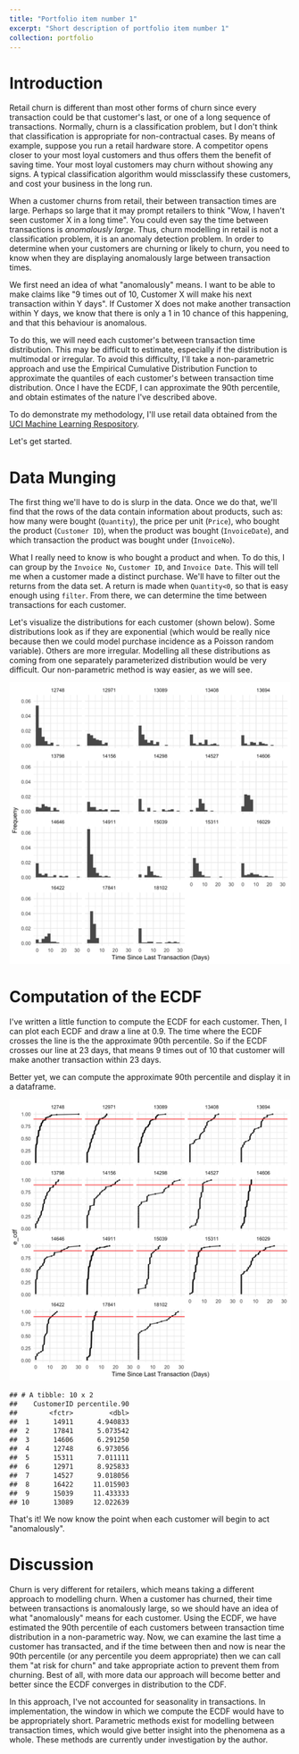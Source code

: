 ```yaml
---
title: "Portfolio item number 1"
excerpt: "Short description of portfolio item number 1"
collection: portfolio
---
```


# Introduction

Retail churn is different than most other forms of churn since every transaction could be that customer's last, or one of a long sequence of transactions.  Normally, churn is a classification problem, but I don't think that classification is appropriate for non-contractual cases. By means of example, suppose you run a retail hardware store.  A competitor opens closer to your most loyal customers and thus offers them the benefit of saving time.  Your most loyal customers may churn without showing any signs.  A typical classification algorithm would missclassify these customers, and cost your business in the long run.

When a customer churns from retail, their between transaction times are large.  Perhaps so large that it may prompt retailers to think "Wow, I haven't seen customer X in a long time". You could even say the time between transactions is *anomalously large*.  Thus, churn modelling in retail is not a classification problem, it is an anomaly detection problem.  In order to determine when your customers are churning or likely to churn, you need to know when they are displaying anomalously large between transaction times.

We first need an idea of what "anomalously" means.  I want to be able to make claims like "9 times out of 10, Customer X will make his next transaction within Y days".  If Customer X does not make another transaction within Y days, we know that there is only a 1 in 10 chance of this happening, and that this behaviour is anomalous.

To do this, we will need each customer's between transaction time distribution. This may be difficult to estimate, especially if the distribution is multimodal or irregular.  To avoid this difficulty, I'll take a non-parametric approach and use the Empirical Cumulative Distribution Function to approximate the quantiles of each customer's between transaction time distribution.  Once I have the ECDF, I can approximate the 90th percentile, and obtain estimates of the nature I've described above.

To do demonstrate my methodology, I'll use retail data obtained from the [UCI Machine Learning Respository](http://archive.ics.uci.edu/ml/datasets/online+retail).  

Let's get started.


# Data Munging

The first thing we'll have to do is slurp in the data.  Once we do that, we'll find that the rows of the data contain information about products, such as: how many were bought (`Quantity`), the price per unit (`Price`), who bought the product (`Customer ID`), when the product was bought (`InvoiceDate`), and which transaction the product was bought under (`InvoiceNo`).

What I really need to know is who bought a product and when.  To do this, I can group by the `Invoice No`, `Customer ID`, and `Invoice Date`.  This will tell me when a customer made a distinct purchase.  We'll have to filter out the returns from the data set.  A return is made when `Quantity<0`, so that is easy enough using `filter`.  From there, we can determine the time between transactions for each customer.



 
 
Let's visualize the distributions for each customer (shown below).  Some distributions look as if they are exponential (which would be really nice because then we could model purchase incidence as a Poisson random variable).  Others are more irregular.  Modelling all these distributions as coming from one separately parameterized distribution would be very difficult.  Our non-parametric method is way easier, as we will see.

![](images/portfolio/churn/unnamed-chunk-3-1.png)

# Computation of the ECDF
 
I've written a little function to compute the ECDF for each customer.  Then, I can plot each ECDF and draw a line at 0.9.  The time where the ECDF crosses the line is the the approximate 90th percentile.  So if the ECDF crosses our line at 23 days, that means 9 times out of 10 that customer will make another transaction within 23 days.

Better yet, we can compute the approximate 90th percentile and display it in a dataframe.


![](images/portfolio/churn/unnamed-chunk-4-1.png)


```
## # A tibble: 10 x 2
##    CustomerID percentile.90
##        <fctr>         <dbl>
##  1      14911      4.940833
##  2      17841      5.073542
##  3      14606      6.291250
##  4      12748      6.973056
##  5      15311      7.011111
##  6      12971      8.925833
##  7      14527      9.018056
##  8      16422     11.015903
##  9      15039     11.433333
## 10      13089     12.022639
```

That's it!  We now know the point when each customer will begin to act "anomalously".  


# Discussion

Churn is very different for retailers, which means taking a different approach to modelling churn.  When a customer has churned, their time between transactions is anomalously large, so we should have an idea of what "anomalously" means for each customer.  Using the ECDF, we have estimated the 90th percentile of each customers between transaction time distribution in a non-parametric way. Now, we can examine the last time a customer has transacted, and if the time between then and now is near the 90th percentile (or any percentile you deem appropriate) then we can call them "at risk for churn" and take appropriate action to prevent them from churning.  Best of all, with more data our approach will become better and better since the ECDF converges in distribution to the CDF.

In this approach, I've not accounted for seasonality in transactions.  In implementation, the window in which we compute the ECDF would have to be appropriately short.  Parametric methods exist for modelling between transaction times, which would give better insight into the phenomena as a whole.  These methods are currently under investigation by the author.
